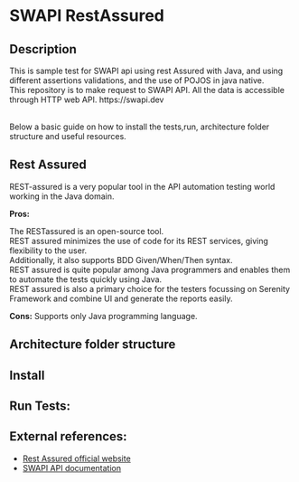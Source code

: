 # SWAPI RestAssured


<h2>Description</h2>
<p align="justified">This is sample test for SWAPI api using rest Assured with Java, and using different assertions validations, and the use of POJOS in java native. </br>This repository is to make request to SWAPI API. All the data is accessible through HTTP web API. https://swapi.dev</br></br>

Below a basic guide on how to install the tests,run, architecture folder structure and useful resources.</p>

<h2>Rest Assured</h2>
<p align="justified">REST-assured is a very popular tool in the API automation testing world working in the Java domain.</br>

<b>Pros:</b>

The RESTassured is an open-source tool.</br>
REST assured minimizes the use of code for its REST services, giving flexibility to the user.</br>
Additionally, it also supports BDD Given/When/Then syntax.</br>
REST assured is quite popular among Java programmers and enables them to automate the tests quickly using Java.</br>
REST assured is also a primary choice for the testers focussing on Serenity Framework and combine UI and generate the reports easily.</br>

<b>Cons:</b>
Supports only Java programming language.
</p>

<h2>Architecture folder structure</h2>
<ul></ul>
<h2>Install</h2>
<h2>Run Tests: </h2>

<h2>External references: </h2>
<ul>
<li><a href="https://rest-assured.io/">Rest Assured official website</a></li>  
<li><a href="https://swapi.dev/">SWAPI API documentation</a></li>  
